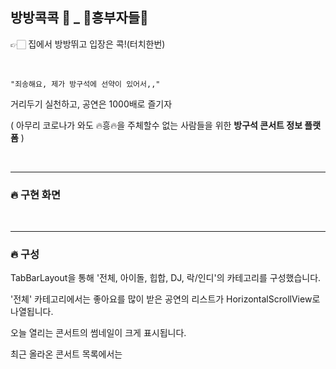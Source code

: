 ## 방방콕콕 📱 _ 🕺흥부자들💃

👉🏻 집에서 방방뛰고 입장은 콕!(터치한번)

<br>

~~~
"죄송해요, 제가 방구석에 선약이 있어서,,"
~~~

거리두기 실천하고, 공연은 1000배로 즐기자

( 아무리 코로나가 와도 🔥흥🔥을 주체할수 없는 사람들을 위한 **방구석 콘서트 정보 플랫폼** )

<br>

---

### 🔥 구현 화면

<br>

---




### 🔥 구성

TabBarLayout을 통해 '전체, 아이돌, 힙합, DJ, 락/인디'의 카테고리를 구성했습니다.

'전체' 카테고리에서는 좋아요를 많이 받은 공연의 리스트가 HorizontalScrollView로 나열됩니다.

오늘 열리는 콘서트의 썸네일이 크게 표시됩니다.

최근 올라온 콘서트 목록에서는 

